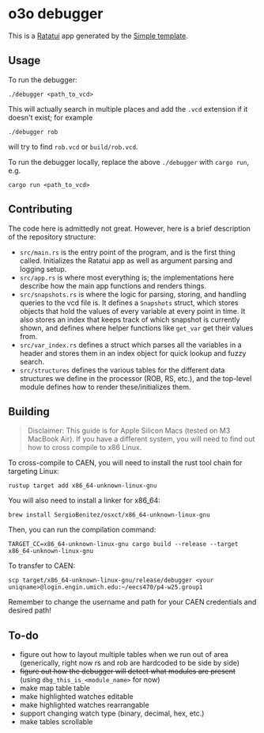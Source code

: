 # o3o debugger

This is a [Ratatui] app generated by the [Simple template].

[Ratatui]: https://ratatui.rs
[Simple Template]: https://github.com/ratatui/templates/tree/main/simple

## Usage

To run the debugger:

```
./debugger <path_to_vcd>
```

This will actually search in multiple places and add the `.vcd` extension if it doesn't exist; for example

```
./debugger rob
```

will try to find `rob.vcd` or `build/rob.vcd`.

To run the debugger locally, replace the above `./debugger` with `cargo run`, e.g.

```
cargo run <path_to_vcd>
```

## Contributing

The code here is admittedly not great. However, here is a brief description of the repository structure:

- `src/main.rs` is the entry point of the program, and is the first thing called. Initializes the Ratatui app as well as argument parsing and logging setup.
- `src/app.rs` is where most everything is; the implementations here describe how the main app functions and renders things.
- `src/snapshots.rs` is where the logic for parsing, storing, and handling queries to the vcd file is. It defines a `Snapshots` struct, which stores objects that hold the values of every variable at every point in time. It also stores an index that keeps track of which snapshot is currently shown, and defines where helper functions like `get_var` get their values from.
- `src/var_index.rs` defines a struct which parses all the variables in a header and stores them in an index object for quick lookup and fuzzy search.
- `src/structures` defines the various tables for the different data structures we define in the processor (ROB, RS, etc.), and the top-level module defines how to render these/initializes them.

## Building

> Disclaimer: This guide is for Apple Silicon Macs (tested on M3 MacBook Air). If you have a different system, you will need to find out how to cross compile to x86 Linux.

To cross-compile to CAEN, you will need to install the rust tool chain for targeting Linux:

```
rustup target add x86_64-unknown-linux-gnu
```

You will also need to install a linker for x86_64:

```
brew install SergioBenitez/osxct/x86_64-unknown-linux-gnu
```

Then, you can run the compilation command:

```
TARGET_CC=x86_64-unknown-linux-gnu cargo build --release --target x86_64-unknown-linux-gnu
```

To transfer to CAEN:

```
scp target/x86_64-unknown-linux-gnu/release/debugger <your uniqname>@login.engin.umich.edu:~/eecs470/p4-w25.group1
```

Remember to change the username and path for your CAEN credentials and desired path!

## To-do

- figure out how to layout multiple tables when we run out of area (generically, right now rs and rob are hardcoded to be side by side)
- ~~figure out how the debugger will detect what modules are present~~ (using `dbg_this_is_<module_name>` for now)
- make map table table
- make highlighted watches editable
- make highlighted watches rearrangable
- support changing watch type (binary, decimal, hex, etc.)
- make tables scrollable

